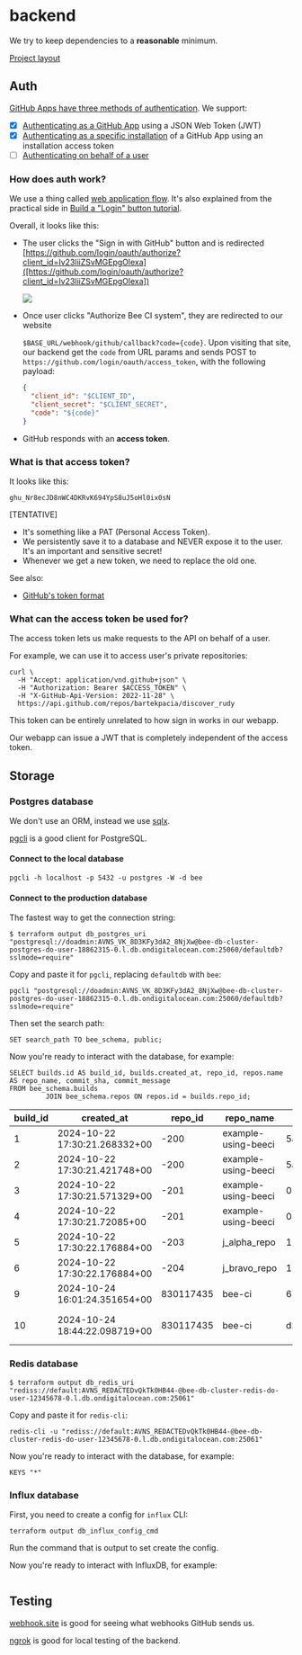 # backend

We try to keep dependencies to a **reasonable** minimum.

[Project layout](https://go.dev/doc/modules/layout)

## Auth

[GitHub Apps have three methods of authentication][link_1]. We support:

- [x] [Authenticating as a GitHub App][auth_gh_app] using a JSON Web Token (JWT)
- [x] [Authenticating as a specific installation][auth_gh_install] of a GitHub
  App using an installation access token
- [ ] [Authenticating on behalf of a user][auth_gh_user]

### How does auth work?

We use a thing called [web application flow].
It's also explained from the practical side in [Build a "Login" button tutorial][login_btn].

Overall, it looks like this:

- The user clicks the "Sign in with GitHub" button and is redirected
  [https://github.com/login/oauth/authorize?client_id=Iv23liiZSvMGEpgOlexa]([https://github.com/login/oauth/authorize?client_id=Iv23liiZSvMGEpgOlexa])

  ![](./assets/demo.avif)

- Once user clicks "Authorize Bee CI system", they are redirected to our website

  `$BASE_URL/webhook/github/callback?code={code}`. Upon visiting that site, our
  backend get the `code` from URL params and sends POST to
  `https://github.com/login/oauth/access_token`, with the following payload:

  ```json
  {
    "client_id": "$CLIENT_ID",
    "client_secret": "$CLIENT_SECRET",
    "code": "${code}"
  }
  ```

- GitHub responds with an **access token**.

### What is that access token?

It looks like this:

```
ghu_Nr8ecJD8nWC4DKRvK694YpS8uJ5oHl0ix0sN
```

[TENTATIVE]

- It's something like a PAT (Personal Access Token).
- We persistently save it to a database and NEVER expose it to the user.
  It's an important and sensitive secret!
- Whenever we get a new token, we need to replace the old one.

See also:

- [GitHub's token format]

### What can the access token be used for?

The access token lets us make requests to the API on behalf of a user.

For example, we can use it to access user's private repositories:

```console
curl \
  -H "Accept: application/vnd.github+json" \
  -H "Authorization: Bearer $ACCESS_TOKEN" \
  -H "X-GitHub-Api-Version: 2022-11-28" \
  https://api.github.com/repos/bartekpacia/discover_rudy
```

This token can be entirely unrelated to how sign in works in our webapp.

Our webapp can issue a JWT that is completely independent of the access token.

## Storage

### Postgres database

We don't use an ORM, instead we use [sqlx](https://jmoiron.github.io/sqlx).

[pgcli](https://www.pgcli.com) is a good client for PostgreSQL.

#### Connect to the local database

```console
pgcli -h localhost -p 5432 -u postgres -W -d bee
```

#### Connect to the production database

The fastest way to get the connection string:

```console
$ terraform output db_postgres_uri
"postgresql://doadmin:AVNS_VK_8D3KFy3dA2_8NjXw@bee-db-cluster-postgres-do-user-18862315-0.l.db.ondigitalocean.com:25060/defaultdb?sslmode=require"
```

Copy and paste it for `pgcli`, replacing `defaultdb` with `bee`:

```console
pgcli "postgresql://doadmin:AVNS_VK_8D3KFy3dA2_8NjXw@bee-db-cluster-postgres-do-user-18862315-0.l.db.ondigitalocean.com:25060/defaultdb?sslmode=require"
```

Then set the search path:

```postgresql
SET search_path TO bee_schema, public;
```

Now you're ready to interact with the database, for example:

```postgresql
SELECT builds.id AS build_id, builds.created_at, repo_id, repos.name AS repo_name, commit_sha, commit_message
FROM bee_schema.builds
         JOIN bee_schema.repos ON repos.id = builds.repo_id;
```

| build_id | created_at                    | repo_id   | repo_name           | commit_sha                               | commit_message                    |
|----------|-------------------------------|-----------|---------------------|------------------------------------------|-----------------------------------|
| 1        | 2024-10-22 17:30:21.268332+00 | -200      | example-using-beeci | 5ac1545229da7f0af6dfbae68950198866186a07 | c_alpha commit 1                  |
| 2        | 2024-10-22 17:30:21.421748+00 | -200      | example-using-beeci | 5ac1545229da7f0af6dfbae68950198866186a07 | c_alpha commit 2                  |
| 3        | 2024-10-22 17:30:21.571329+00 | -201      | example-using-beeci | 0262a10fb0590f29471feed5ecf53b418b5b0d67 | c_bravo commit 1                  |
| 4        | 2024-10-22 17:30:21.72085+00  | -201      | example-using-beeci | 0262a10fb0590f29471feed5ecf53b418b5b0d67 | c_bravo commit 2                  |
| 5        | 2024-10-22 17:30:22.176884+00 | -203      | j_alpha_repo        | 1234567890jkl                            | j_alpha commit 1                  |
| 6        | 2024-10-22 17:30:22.176884+00 | -204      | j_bravo_repo        | 1234567890jkl                            | j_bravo commit 1                  |
| 9        | 2024-10-24 16:01:24.351654+00 | 830117435 | bee-ci              | 6189e145baec92b840aeafd071264f7520afd1a2 | feat/added-error-page             |
| 10       | 2024-10-24 18:44:22.098719+00 | 830117435 | bee-ci              | d222438db174fa82db24cda37a179efad07ff589 | feat/added-sad-bee-for-error-page |

### Redis database

```console
$ terraform output db_redis_uri
"rediss://default:AVNS_REDACTEDvQkTk0HB44-@bee-db-cluster-redis-do-user-12345678-0.l.db.ondigitalocean.com:25061"
```

Copy and paste it for `redis-cli`:

```console
redis-cli -u "rediss://default:AVNS_REDACTEDvQkTk0HB44-@bee-db-cluster-redis-do-user-12345678-0.l.db.ondigitalocean.com:25061"
```

Now you're ready to interact with the database, for example:

```redis
KEYS "*"
```

### Influx database

First, you need to create a config for `influx` CLI:

```commandline
terraform output db_influx_config_cmd
```

Run the command that is output to set create the config.

Now you're ready to interact with InfluxDB, for example:

```console

```

## Testing

[webhook.site](https://webhook.site) is good for seeing what webhooks GitHub
sends us.

[ngrok](https://ngrok.com) is good for local testing of the backend.

[web application flow]: https://docs.github.com/en/apps/oauth-apps/building-oauth-apps/authorizing-oauth-apps#web-application-flow

[link_1]:
https://docs.github.com/en/apps/creating-github-apps/writing-code-for-a-github-app/building-ci-checks-with-a-github-app#authenticating-as-a-github-app

[login_btn]:
https://docs.github.com/en/apps/creating-github-apps/writing-code-for-a-github-app/building-a-login-with-github-button-with-a-github-app

[auth_gh_app]:
https://docs.github.com/en/apps/creating-github-apps/authenticating-with-a-github-app/authenticating-as-a-github-app

[auth_gh_install]:
https://docs.github.com/en/apps/creating-github-apps/authenticating-with-a-github-app/authenticating-as-a-github-app-installation

[auth_gh_user]:
https://docs.github.com/en/apps/creating-github-apps/authenticating-with-a-github-app/authenticating-with-a-github-app-on-behalf-of-a-user

[GitHub's token format]: https://docs.github.com/en/authentication/keeping-your-account-and-data-secure/about-authentication-to-github#githubs-token-formats
